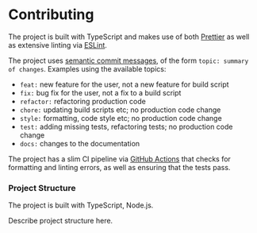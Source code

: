 Contributing
============

The project is built with TypeScript and makes use of both [Prettier](https://prettier.io/) as well as extensive linting via [ESLint](https://eslint.org/).

The project uses [semantic commit messages](https://seesparkbox.com/foundry/semantic_commit_messages), of the form `topic: summary of changes`. Examples using the available topics:

+ `feat:` new feature for the user, not a new feature for build script
+ `fix:` bug fix for the user, not a fix to a build script
+ `refactor:` refactoring production code
+ `chore:` updating build scripts etc; no production code change
+ `style:` formatting, code style etc; no production code change
+ `test:` adding missing tests, refactoring tests; no production code change
+ `docs:` changes to the documentation

The project has a slim CI pipeline via [GitHub Actions](https://github.com/features/actions) that checks for formatting and linting errors, as well as ensuring that the tests pass.

### Project Structure

The project is built with TypeScript, Node.js.

Describe project structure here.
